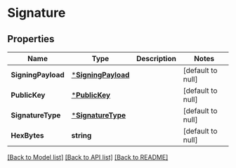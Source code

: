 # Signature

## Properties
Name | Type | Description | Notes
------------ | ------------- | ------------- | -------------
**SigningPayload** | [***SigningPayload**](SigningPayload.md) |  | [default to null]
**PublicKey** | [***PublicKey**](PublicKey.md) |  | [default to null]
**SignatureType** | [***SignatureType**](SignatureType.md) |  | [default to null]
**HexBytes** | **string** |  | [default to null]

[[Back to Model list]](../README.md#documentation-for-models) [[Back to API list]](../README.md#documentation-for-api-endpoints) [[Back to README]](../README.md)

